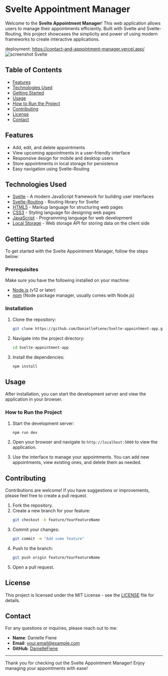 # Svelte Appointment Manager

Welcome to the **Svelte Appointment Manager**! This web application allows users to manage their appointments efficiently. Built with Svelte and Svelte-Routing, this project showcases the simplicity and power of using modern frameworks to create interactive applications.

deployment: https://contact-and-appointment-manager.vercel.app/
![screenshot Svelte](https://github.com/user-attachments/assets/8b37a311-061d-485e-9300-d8c9d0b81e3a)


## Table of Contents

- [Features](#features)
- [Technologies Used](#technologies-used)
- [Getting Started](#getting-started)
- [Usage](#usage)
- [How to Run the Project](#how-to-run-the-project)
- [Contributing](#contributing)
- [License](#license)
- [Contact](#contact)

## Features

- Add, edit, and delete appointments
- View upcoming appointments in a user-friendly interface
- Responsive design for mobile and desktop users
- Store appointments in local storage for persistence
- Easy navigation using Svelte-Routing

## Technologies Used

- [Svelte](https://svelte.dev/) - A modern JavaScript framework for building user interfaces
- [Svelte-Routing](https://github.com/sveltejs/svelte-routing) - Routing library for Svelte
- [HTML5](https://www.w3.org/TR/html5/) - Markup language for structuring web pages
- [CSS3](https://www.w3.org/Style/CSS/) - Styling language for designing web pages
- [JavaScript](https://developer.mozilla.org/en-US/docs/Web/JavaScript) - Programming language for web development
- [Local Storage](https://developer.mozilla.org/en-US/docs/Web/API/Window/localStorage) - Web storage API for storing data on the client side

## Getting Started

To get started with the Svelte Appointment Manager, follow the steps below:

### Prerequisites

Make sure you have the following installed on your machine:

- [Node.js](https://nodejs.org/) (v12 or later)
- [npm](https://www.npmjs.com/) (Node package manager, usually comes with Node.js)

### Installation

1. Clone the repository:
   ```bash
   git clone https://github.com/DanielleFiene/Svelte-appointment-app.git
   ```

2. Navigate into the project directory:
   ```bash
   cd Svelte-appointment-app
   ```

3. Install the dependencies:
   ```bash
   npm install
   ```

## Usage

After installation, you can start the development server and view the application in your browser.

### How to Run the Project

1. Start the development server:
   ```bash
   npm run dev
   ```

2. Open your browser and navigate to `http://localhost:5000` to view the application.

3. Use the interface to manage your appointments. You can add new appointments, view existing ones, and delete them as needed.

## Contributing

Contributions are welcome! If you have suggestions or improvements, please feel free to create a pull request. 

1. Fork the repository.
2. Create a new branch for your feature:
   ```bash
   git checkout -b feature/YourFeatureName
   ```
3. Commit your changes:
   ```bash
   git commit -m "Add some feature"
   ```
4. Push to the branch:
   ```bash
   git push origin feature/YourFeatureName
   ```
5. Open a pull request.

## License

This project is licensed under the MIT License - see the [LICENSE](LICENSE) file for details.

## Contact

For any questions or inquiries, please reach out to me:

- **Name**: Danielle Fiene
- **Email**: [your.email@example.com](mailto:your.email@example.com)
- **GitHub**: [DanielleFiene](https://github.com/DanielleFiene)

---

Thank you for checking out the Svelte Appointment Manager! Enjoy managing your appointments with ease!
```
